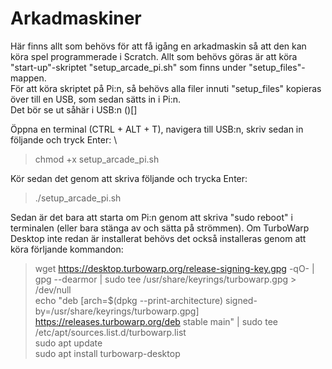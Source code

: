 # Arkadmaskiner
Här finns allt som behövs för att få igång en arkadmaskin så att den kan köra spel programmerade i Scratch.
Allt som behövs göras är att köra "start-up"-skriptet "setup_arcade_pi.sh" som finns under "setup_files"-mappen. \
För att köra skriptet på Pi:n, så behövs alla filer innuti "setup_files" kopieras över till en USB, som sedan sätts in i Pi:n. \
Det bör se ut såhär i USB:n
()[]

Öppna en terminal (CTRL + ALT + T), navigera till USB:n, skriv sedan in följande och tryck Enter: \
> chmod +x setup_arcade_pi.sh

Kör sedan det genom att skriva följande och trycka Enter: 
> ./setup_arcade_pi.sh 

Sedan är det bara att starta om Pi:n genom att skriva "sudo reboot" i terminalen (eller bara stänga av och sätta på strömmen).
Om TurboWarp Desktop inte redan är installerat behövs det också installeras genom att köra förljande kommandon:
> wget https://desktop.turbowarp.org/release-signing-key.gpg -qO- | gpg --dearmor | sudo tee /usr/share/keyrings/turbowarp.gpg > /dev/null \
> echo "deb [arch=$(dpkg --print-architecture) signed-by=/usr/share/keyrings/turbowarp.gpg] https://releases.turbowarp.org/deb stable main" | sudo tee /etc/apt/sources.list.d/turbowarp.list \
> sudo apt update \
> sudo apt install turbowarp-desktop 
